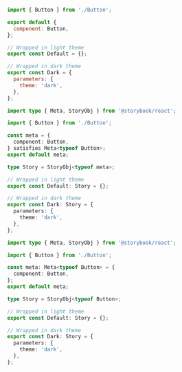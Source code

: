 ```js filename="Button.stories.js" renderer="react" language="js"
import { Button } from './Button';

export default {
  component: Button,
};

// Wrapped in light theme
export const Default = {};

// Wrapped in dark theme
export const Dark = {
  parameters: {
    theme: 'dark',
  },
};
```

```ts filename="Button.stories.ts" renderer="react" language="ts-4-9"
import type { Meta, StoryObj } from '@storybook/react';

import { Button } from './Button';

const meta = {
  component: Button,
} satisfies Meta<typeof Button>;
export default meta;

type Story = StoryObj<typeof meta>;

// Wrapped in light theme
export const Default: Story = {};

// Wrapped in dark theme
export const Dark: Story = {
  parameters: {
    theme: 'dark',
  },
};
```

```ts filename="Button.stories.ts" renderer="react" language="ts"
import type { Meta, StoryObj } from '@storybook/react';

import { Button } from './Button';

const meta: Meta<typeof Button> = {
  component: Button,
};
export default meta;

type Story = StoryObj<typeof Button>;

// Wrapped in light theme
export const Default: Story = {};

// Wrapped in dark theme
export const Dark: Story = {
  parameters: {
    theme: 'dark',
  },
};
```

